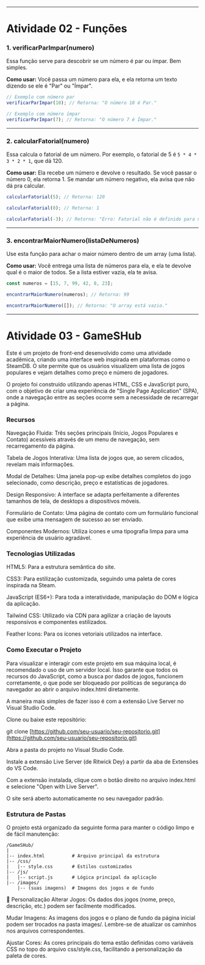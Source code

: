 
-----

# Atividade 02 - Funções

### 1\. verificarParImpar(numero)

Essa função serve para descobrir se um número é par ou ímpar. Bem simples.

**Como usar:**
Você passa um número para ela, e ela retorna um texto dizendo se ele é "Par" ou "Ímpar".

```javascript
// Exemplo com número par
verificarParImpar(10); // Retorna: "O número 10 é Par."

// Exemplo com número ímpar
verificarParImpar(7); // Retorna: "O número 7 é Ímpar."
```

-----

### 2\. calcularFatorial(numero)

Essa calcula o fatorial de um número. Por exemplo, o fatorial de 5 é `5 * 4 * 3 * 2 * 1`, que dá 120.

**Como usar:**
Ela recebe um número e devolve o resultado. Se você passar o número 0, ela retorna 1. Se mandar um número negativo, ela avisa que não dá pra calcular.

```javascript
calcularFatorial(5); // Retorna: 120

calcularFatorial(0); // Retorna: 1

calcularFatorial(-3); // Retorna: "Erro: Fatorial não é definido para números negativos."
```

-----

### 3\. encontrarMaiorNumero(listaDeNumeros)

Use esta função para achar o maior número dentro de um array (uma lista).

**Como usar:**
Você entrega uma lista de números para ela, e ela te devolve qual é o maior de todos. Se a lista estiver vazia, ela te avisa.

```javascript
const numeros = [15, 7, 99, 42, 8, 23];

encontrarMaiorNumero(numeros); // Retorna: 99

encontrarMaiorNumero([]); // Retorna: "O array está vazio."
```
-----

# Atividade 03 - GameSHub
Este é um projeto de front-end desenvolvido como uma atividade acadêmica, criando uma interface web inspirada em plataformas como o SteamDB. O site permite que os usuários visualizem uma lista de jogos populares e vejam detalhes como preço e número de jogadores.

O projeto foi construído utilizando apenas HTML, CSS e JavaScript puro, com o objetivo de criar uma experiência de "Single Page Application" (SPA), onde a navegação entre as seções ocorre sem a necessidade de recarregar a página.

###  Recursos
Navegação Fluida: Três seções principais (Início, Jogos Populares e Contato) acessíveis através de um menu de navegação, sem recarregamento da página.

Tabela de Jogos Interativa: Uma lista de jogos que, ao serem clicados, revelam mais informações.

Modal de Detalhes: Uma janela pop-up exibe detalhes completos do jogo selecionado, como descrição, preço e estatísticas de jogadores.

Design Responsivo: A interface se adapta perfeitamente a diferentes tamanhos de tela, de desktops a dispositivos móveis.

Formulário de Contato: Uma página de contato com um formulário funcional que exibe uma mensagem de sucesso ao ser enviado.

Componentes Modernos: Utiliza ícones e uma tipografia limpa para uma experiência de usuário agradável.

###  Tecnologias Utilizadas
HTML5: Para a estrutura semântica do site.

CSS3: Para estilização customizada, seguindo uma paleta de cores inspirada na Steam.

JavaScript (ES6+): Para toda a interatividade, manipulação do DOM e lógica da aplicação.

Tailwind CSS: Utilizado via CDN para agilizar a criação de layouts responsivos e componentes estilizados.

Feather Icons: Para os ícones vetoriais utilizados na interface.

###  Como Executar o Projeto
Para visualizar e interagir com este projeto em sua máquina local, é recomendado o uso de um servidor local. Isso garante que todos os recursos do JavaScript, como a busca por dados de jogos, funcionem corretamente, o que pode ser bloqueado por políticas de segurança do navegador ao abrir o arquivo index.html diretamente.

A maneira mais simples de fazer isso é com a extensão Live Server no Visual Studio Code.

Clone ou baixe este repositório:

git clone [https://github.com/seu-usuario/seu-repositorio.git](https://github.com/seu-usuario/seu-repositorio.git)

Abra a pasta do projeto no Visual Studio Code.

Instale a extensão Live Server (de Ritwick Dey) a partir da aba de Extensões do VS Code.

Com a extensão instalada, clique com o botão direito no arquivo index.html e selecione "Open with Live Server".

O site será aberto automaticamente no seu navegador padrão.

###  Estrutura de Pastas
O projeto está organizado da seguinte forma para manter o código limpo e de fácil manutenção:
```
/GameSHub/
|
|-- index.html          # Arquivo principal da estrutura
|-- /css/
|   |-- style.css       # Estilos customizados
|-- /js/
|   |-- script.js       # Lógica principal da aplicação
|-- /images/
    |-- (suas imagens)  # Imagens dos jogos e de fundo
```

🎨 Personalização
Alterar Jogos: Os dados dos jogos (nome, preço, descrição, etc.) podem ser facilmente modificados.

Mudar Imagens: As imagens dos jogos e o plano de fundo da página inicial podem ser trocados na pasta images/. Lembre-se de atualizar os caminhos nos arquivos correspondentes.

Ajustar Cores: As cores principais do tema estão definidas como variáveis CSS no topo do arquivo css/style.css, facilitando a personalização da paleta de cores.
